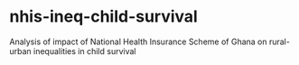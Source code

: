 # nhis-ineq-child-survival
Analysis of impact of National Health Insurance Scheme of Ghana on rural-urban inequalities in child survival
